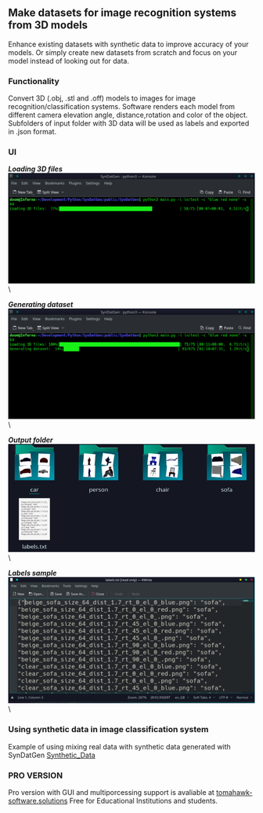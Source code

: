 ## Make datasets for image recognition systems from 3D models
Enhance existing datasets with synthetic data to improve accuracy of your models.
Or simply create new datasets from scratch and focus on your model instead of looking out for data.


### Functionality
Convert 3D (.obj, .stl and .off) models to images for image recognition/classification systems. 
Software renders each model from different camera elevation angle, distance,rotation and color of the object.
Subfolders of input folder with 3D data will be used as labels and exported in .json format.


### UI
***Loading 3D files***\
![Loading 3D files](UI/Loading%20models.png)\

***Generating dataset***\
![Generating dataset](UI/Generating%20dataset.png)\

***Output folder***\
![Output folder](UI/output_folder.png)\

***Labels sample***\
![Labels](UI/labels.png)\


### Using synthetic data in image classification system
Example of using mixing real data with synthetic data generated with SynDatGen
[Synthetic_Data](https://colab.research.google.com/drive/1SaZaPVJGgoNMRPobCiwJ9i-LG4hbE2Ti#scrollTo=9SGt3EWw_syG)

### PRO VERSION
Pro version with GUI and multiporcessing support is avaliable at [tomahawk-software.solutions](https://tomahawk-software.solutions)
Free for Educational Institutions and students. 
